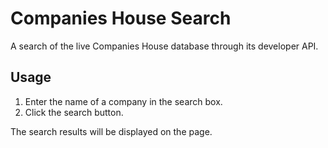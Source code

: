 # Companies House Search
A search of the live Companies House database through its developer API.

## Usage
1. Enter the name of a company in the search box.
2. Click the search button.

The search results will be displayed on the page.
